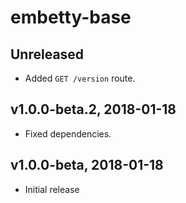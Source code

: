 # embetty-base

## Unreleased

- Added `GET /version` route.

## v1.0.0-beta.2, 2018-01-18

- Fixed dependencies.

## v1.0.0-beta, 2018-01-18

- Initial release
